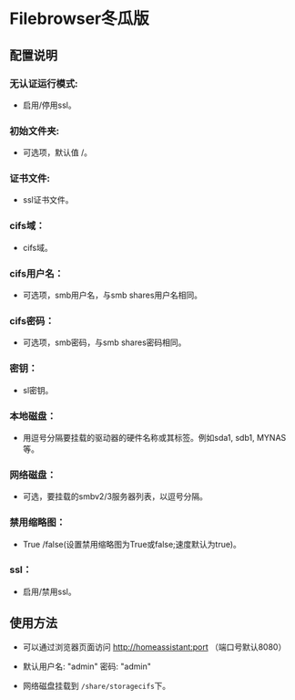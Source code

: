 # Filebrowser冬瓜版

## 配置说明

### 无认证运行模式:

- 启用/停用ssl。

### 初始文件夹:

- 可选项，默认值 /。

### 证书文件:

- ssl证书文件。

### cifs域：

- cifs域。

### cifs用户名：

- 可选项，smb用户名，与smb shares用户名相同。

### cifs密码：

- 可选项，smb密码，与smb shares密码相同。

### 密钥：

- sl密钥。

### 本地磁盘：

- 用逗号分隔要挂载的驱动器的硬件名称或其标签。例如sda1, sdb1, MYNAS等。

### 网络磁盘：

- 可选，要挂载的smbv2/3服务器列表，以逗号分隔。

### 禁用缩略图：

- True /false(设置禁用缩略图为True或false;速度默认为true)。

### ssl：

- 启用/禁用ssl。

## 使用方法

- 可以通过浏览器页面访问 <http://homeassistant:port> （端口号默认8080）

- 默认用户名: "admin" 密码: "admin"

- 网络磁盘挂载到 `/share/storagecifs`下。